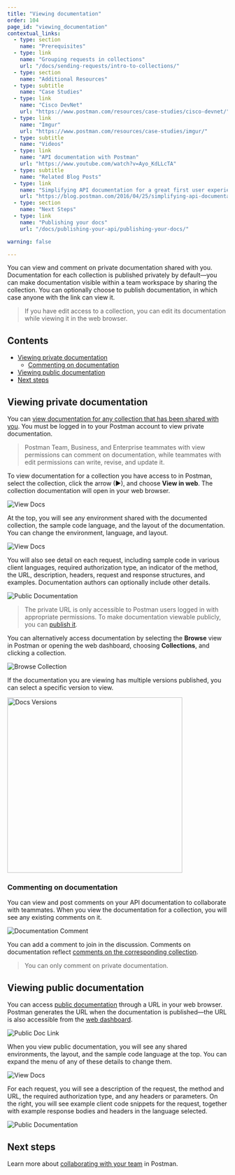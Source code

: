 ```yaml
---
title: "Viewing documentation"
order: 104
page_id: "viewing_documentation"
contextual_links:
  - type: section
    name: "Prerequisites"
  - type: link
    name: "Grouping requests in collections"
    url: "/docs/sending-requests/intro-to-collections/"
  - type: section
    name: "Additional Resources"
  - type: subtitle
    name: "Case Studies"
  - type: link
    name: "Cisco DevNet"
    url: "https://www.postman.com/resources/case-studies/cisco-devnet/"
  - type: link
    name: "Imgur"
    url: "https://www.postman.com/resources/case-studies/imgur/"
  - type: subtitle
    name: "Videos"
  - type: link
    name: "API documentation with Postman"
    url: "https://www.youtube.com/watch?v=Ayo_KdLLcTA"
  - type: subtitle
    name: "Related Blog Posts"
  - type: link
    name: "Simplifying API documentation for a great first user experience"
    url: "https://blog.postman.com/2016/04/25/simplifying-api-documentation-for-a-great-first-user-experience/"
  - type: section
    name: "Next Steps"
  - type: link
    name: "Publishing your docs"
    url: "/docs/publishing-your-api/publishing-your-docs/"

warning: false

---
```

You can view and comment on private documentation shared with you. Documentation for each collection is published privately by default—you can make documentation visible within a team workspace by sharing the collection. You can optionally choose to publish documentation, in which case anyone with the link can view it.

> If you have edit access to a collection, you can edit its documentation while viewing it in the web browser.

## Contents

* [Viewing private documentation](#viewing-private-documentation)
    * [Commenting on documentation](#commenting-on-documentation)
* [Viewing public documentation](#viewing-public-documentation)
* [Next steps](#next-steps)

## Viewing private documentation

You can [view documentation for any collection that has been shared with you](/docs/publishing-your-api/documenting-your-api/). You must be logged in to your Postman account to view private documentation.

> Postman Team, Business, and Enterprise teammates with view permissions can comment on documentation, while teammates with edit permissions can write, revise, and update it.

To view documentation for a collection you have access to in Postman, select the collection, click the arrow (&#9654;), and choose __View in web__. The collection documentation will open in your web browser.

![View Docs](https://assets.postman.com/postman-docs/view-docs.jpg)

At the top, you will see any environment shared with the documented collection, the sample code language, and the layout of the documentation. You can change the environment, language, and layout.

![View Docs](https://assets.postman.com/postman-docs/SimpleKart+header+expanded+layout+menu.jpg)

You will also see detail on each request, including sample code in various client languages, required authorization type, an indicator of the method, the URL, description, headers, request and response structures, and examples. Documentation authors can optionally include other details.

![Public Documentation](https://assets.postman.com/postman-docs/Everything+displayed+in+docs.jpg)

> The private URL is only accessible to Postman users logged in with appropriate permissions. To make documentation viewable publicly, you can [publish it](/docs/publishing-your-api/publishing-your-docs/).

You can alternatively access documentation by selecting the __Browse__ view in Postman or opening the web dashboard, choosing __Collections__, and clicking a collection.

![Browse Collection](https://assets.postman.com/postman-docs/browse-collection.jpg)

If the documentation you are viewing has multiple versions published, you can select a specific version to view.

<img alt="Docs Versions" src="https://assets.postman.com/postman-docs/docs-versions.jpg" width="400px"/>

### Commenting on documentation

You can view and post comments on your API documentation to collaborate with teammates. When you view the documentation for a collection, you will see any existing comments on it.

![Documentation Comment](https://assets.postman.com/postman-docs/documentation-comment.jpg)

You can add a comment to join in the discussion. Comments on documentation reflect [comments on the corresponding collection](/docs/collaborating-in-postman/commenting-on-collections/).

> You can only comment on private documentation.

## Viewing public documentation

You can access [public documentation](/docs/publishing-your-api/publishing-your-docs/) through a URL in your web browser. Postman generates the URL when the documentation is published—the URL is also accessible from the [web dashboard](https://web.postman.co/).

![Public Doc Link](https://assets.postman.com/postman-docs/public-doc-link.jpg)

When you view public documentation, you will see any shared environments, the layout, and the sample code language at the top. You can expand the menu of any of these details to change them.

![View Docs](https://assets.postman.com/postman-docs/SimpleKart+header+expanded+layout+menu.jpg)

For each request, you will see a description of the request, the method and URL, the required authorization type, and any headers or parameters. On the right, you will see example client code snippets for the request, together with example response bodies and headers in the language selected.

![Public Documentation](https://assets.postman.com/postman-docs/Everything+displayed+in+docs.jpg)

## Next steps

Learn more about [collaborating with your team](/docs/collaborating-in-postman/collaboration-intro/) in Postman.
